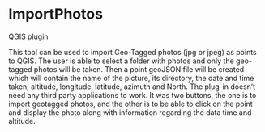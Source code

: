 # ImportPhotos

QGIS plugin

This tool can be used to import Geo-Tagged photos (jpg or jpeg) as points to QGIS. The user is able to select a folder with photos and only the geo-tagged photos will be taken. Then a point geoJSON file will be created which will contain the name of the picture, its directory, the date and time taken, altitude, longitude, latitude, azimuth and North. The plug-in doesn’t need any third party applications to work. It was two buttons, the one is to import geotagged photos, and the other is to be able to click on the point and display the photo along with information regarding the data time and altitude. 

